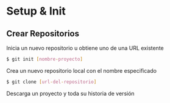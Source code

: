 # Setup & Init

## Crear Repositorios

Inicia un nuevo repositorio u obtiene uno de una URL existente

```bash
$ git init [nombre-proyecto]
```

Crea un nuevo repositorio local con el nombre especificado

```bash
$ git clone [url-del-repositorio]
```

Descarga un proyecto y toda su historia de versión
